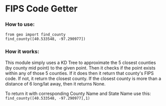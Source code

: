 # FIPS Code Getter
### How to use:
```from geo import find_county```<br>
```find_county([40.533548, -97.290977])```

### How it works:
This module simply uses a KD Tree to approximate the 5 closest counties (by county mid point) to the given point. Then it checks if the point exists within any of those 5 counties. If it does then it return that county's FIPS code. If not, it return the closest county. If the closest county is more than a distance of 6 long/lat away, then it returns None.

To return it with corresponding County Name and State Name use this:
```find_county([40.533548, -97.290977],1)```
